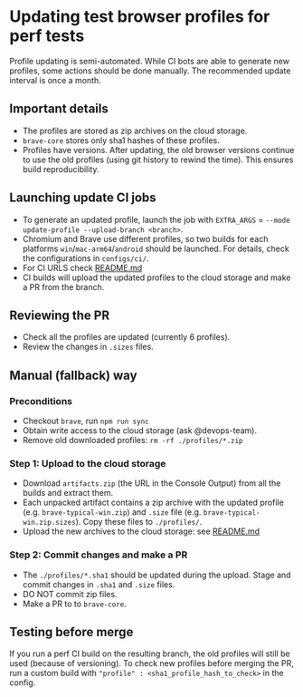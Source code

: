 # Updating test browser profiles for perf tests

Profile updating is semi-automated. While CI bots are able to generate new profiles, some actions should be done manually.
The recommended update interval is once a month.

## Important details

* The profiles are stored as zip archives on the cloud storage.
* `brave-core` stores only sha1 hashes of these profiles.
* Profiles have versions. After updating, the old browser versions continue to use the old profiles (using git history to rewind the time). This ensures build reproducibility.

## Launching update CI jobs

* To generate an updated profile, launch the job with `EXTRA_ARGS` = `--mode update-profile --upload-branch <branch>`.
* Chromium and Brave use different profiles, so two builds for each platforms `win`/`mac-arm64`/`android` should be launched. For details, check the configurations in `configs/ci/`.
* For CI URLS check [README.md](./README.md)
* CI builds will upload the updated profiles to the cloud storage and make a PR from the branch.

## Reviewing the PR

* Check all the profiles are updated (currently 6 profiles).
* Review the changes in `.sizes` files.

## Manual (fallback) way

### Preconditions

* Checkout `brave`, run `npm run sync`
* Obtain write access to the cloud storage (ask @devops-team).
* Remove old downloaded profiles: `rm -rf ./profiles/*.zip`

### Step 1: Upload to the cloud storage

* Download `artifacts.zip` (the URL in the Console Output) from all the builds and extract them.
* Each unpacked artifact contains a zip archive with the updated profile (e.g. `brave-typical-win.zip`) and `.size` file (e.g. `brave-typical-win.zip.sizes`). Copy these files to `./profiles/`.
* Upload the new archives to the cloud storage: see [README.md](./README.md)

### Step 2: Commit changes and make a PR

* The `./profiles/*.sha1` should be updated during the upload. Stage and commit changes in `.sha1` and `.size` files.
* DO NOT commit zip files.
* Make a PR to to `brave-core`.

## Testing before merge

If you run a perf CI build on the resulting branch, the old profiles will still be used (because of versioning).
To check new profiles before merging the PR, run a custom build with `"profile" : <sha1_profile_hash_to_check>` in the config.
